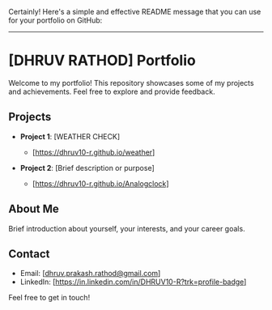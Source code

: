 Certainly! Here's a simple and effective README message that you can use for your portfolio on GitHub:

---

# [DHRUV RATHOD] Portfolio

Welcome to my portfolio! This repository showcases some of my projects and achievements. Feel free to explore and provide feedback.

## Projects

- **Project 1**: [WEATHER CHECK]
  - [https://dhruv10-r.github.io/weather]

- **Project 2**: [Brief description or purpose]
  - [https://dhruv10-r.github.io/Analogclock]

## About Me

Brief introduction about yourself, your interests, and your career goals.

## Contact

- Email: [dhruv.prakash.rathod@gmail.com]
- LinkedIn: [https://in.linkedin.com/in/DHRUV10-R?trk=profile-badge]

Feel free to get in touch!
